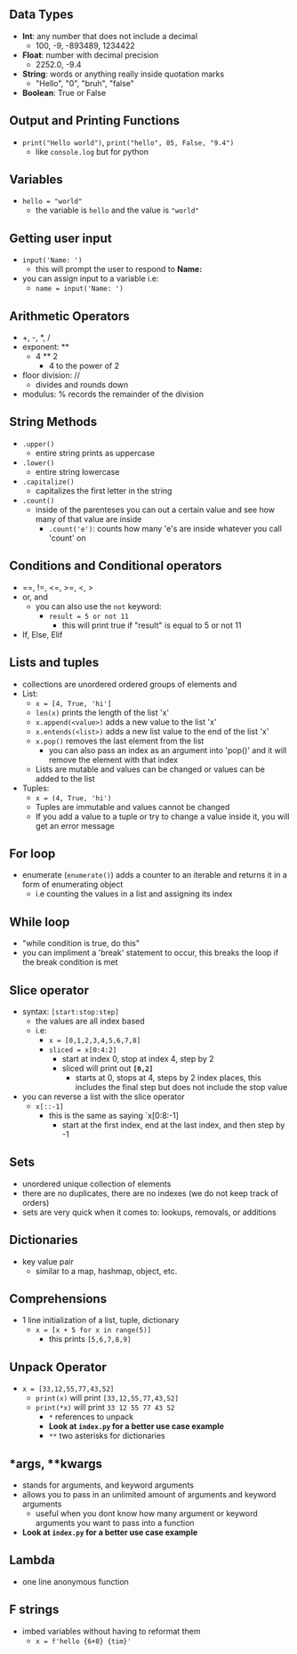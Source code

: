 ## Data Types
- <b>Int</b>: any number that does not include a decimal
    - 100, -9, -893489, 1234422
- <b>Float</b>: number with decimal precision
    - 2252.0, -9.4
- <b>String</b>: words or anything really inside quotation marks
    - "Hello", "0", "bruh", "false"
- <b>Boolean</b>: True or False

## Output and Printing Functions
- `print("Hello world")`, `print("hello", 85, False, "9.4")`
    - like `console.log` but for python

## Variables
- `hello = "world"`
    - the variable is `hello` and the value is `"world"`

## Getting user input
- `input('Name: ')`
    - this will prompt the user to respond to <b>Name:</b>
- you can assign input to a variable i.e:
    - `name = input('Name: ')`

## Arithmetic Operators
- +, -, *, /
- exponent: ** 
    - 4 ** 2
        - 4 to the power of 2
- floor division: //
    - divides and rounds down
- modulus: %
    records the remainder of the division

## String Methods
- `.upper()`
     - entire string prints as uppercase
- `.lower()`
    - entire string lowercase
- `.capitalize()`
    - capitalizes the first letter in the string
- `.count()`
    - inside of the parenteses you can out a certain value and see how many of that value are inside
        - `.count('e')`: counts how many 'e's are inside whatever you call 'count' on

## Conditions and Conditional operators
- ==, !=, <=, >=, <, >
- or, and
    - you can also use the `not` keyword:
        - `result = 5 or not 11`
            - this will print true if "result" is equal to 5 or not 11
- If, Else, Elif

## Lists and tuples
- collections are unordered ordered groups of elements and
- List:
    - `x = [4, True, 'hi']`
    - `len(x)` prints the length of the list 'x'
    - `x.append(<value>)` adds a new value to the list 'x'
    - `x.entends(<list>)` adds a new list value to the end of the list 'x'
    - `x.pop()` removes the last element from the list
        - you can also pass an index as an argument into 'pop()' and it will remove the element with that index
    - Lists are mutable and values can be changed or values can be added to the list
- Tuples:
    - `x = (4, True, 'hi')`
    - Tuples are immutable and values cannot be changed
    - If you add a value to a tuple or try to change a value inside it, you will get an error message

## For loop
- enumerate (`enumerate()`) adds a counter to an iterable and returns it in a form of enumerating object
    - i.e counting the values in a list and assigning its index

## While loop
- "while condition is true, do this" 
- you can impliment a 'break' statement to occur, this breaks the loop if the break condition is met

## Slice operator
- syntax: `[start:stop:step]`
    - the values are all index based
    - i.e:
        - `x = [0,1,2,3,4,5,6,7,8]`
        - `sliced = x[0:4:2]`
            - start at index 0, stop at index 4, step by 2
            - sliced will print out <b>`[0,2]`</b>
                - starts at 0, stops at 4, steps by 2 index places, this includes the final step but does not include the stop value
- you can reverse a list with the slice operator
    - `x[::-1]` 
        - this is the same as saying `x[0:8:-1]
            - start at the first index, end at the last index, and then step by -1
            
## Sets
- unordered unique collection of elements
- there are no duplicates, there are no indexes (we do not keep track of orders)
- sets are very quick when it comes to: lookups, removals, or additions

## Dictionaries
- key value pair
    - similar to a map, hashmap, object, etc.

## Comprehensions
- 1 line initialization of a list, tuple, dictionary
    - `x = [x + 5 for x in range(5)]`
        - this prints `[5,6,7,8,9]`

## Unpack Operator
-  `x = [33,12,55,77,43,52]`
    - `print(x)` will print `[33,12,55,77,43,52]`
    - `print(*x)` will print `33 12 55 77 43 52`
        - `*` references to unpack
        - <b>Look at `index.py` for a better use case example</b>
        - `**` two asterisks for dictionaries

## *args, **kwargs
- stands for arguments, and keyword arguments
- allows you to pass in an unlimited amount of arguments and keyword arguments
    - useful when you dont know how many argument or keyword arguments you want to pass into a function
- <b>Look at `index.py` for a better use case example</b>

## Lambda
- one line anonymous function

## F strings
- imbed variables without having to reformat them
    - `x = f'hello {6+8} {tim}'`